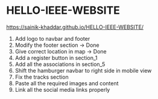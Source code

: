 # HELLO-IEEE-WEBSITE
https://sainik-khaddar.github.io/HELLO-IEEE-WEBSITE/

1. Add logo to navbar and footer
2. Modify the footer section -> Done
3. Give correct location in map -> Done
4. Add a register button in section_1
5. Add all the associations in section_5
6. Shift the hamburger navbar to right side in mobile view
7. Fix the tracks section
8. Paste all the required images and content
9. Link all the social media links properly

